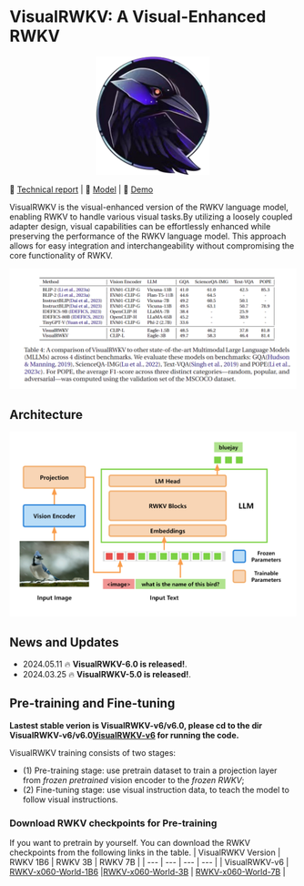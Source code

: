# VisualRWKV: A Visual-Enhanced RWKV
<p align="center">
  <img src="./rwkv_emoji.png" alt="Logo" width="200">
</p>

📖 [Technical report]() | 🤗 [Model](https://huggingface.co/howard-hou/visualrwkv-5) | 🐰 [Demo](https://huggingface.co/spaces/howard-hou/VisualRWKV-Gradio-1)

VisualRWKV is the visual-enhanced version of the RWKV language model, enabling RWKV to handle various visual tasks.By utilizing a loosely coupled adapter design, visual capabilities can be effortlessly enhanced while preserving the performance of the RWKV language model. This approach allows for easy integration and interchangeability without compromising the core functionality of RWKV.

![comparison](comparison_5.0.png)

## Architecture
<p align="center">
  <img src="./VisualRWKV-5.0-arch.png" alt="Logo" width="800">
</p>

## News and Updates
* 2024.05.11 🔥 **VisualRWKV-6.0 is released!**. 
* 2024.03.25 🔥 **VisualRWKV-5.0 is released!**. 

## Pre-training and Fine-tuning
**Lastest stable verion is VisualRWKV-v6/v6.0, please cd to the dir VisualRWKV-v6/v6.0[VisualRWKV-v6](https://github.com/howard-hou/VisualRWKV/tree/main/VisualRWKV-v6/v6.0) for running the code.**

VisualRWKV training consists of two stages: 
- (1) Pre-training stage: use pretrain dataset to train a projection layer from *frozen pretrained* vision encoder to the *frozen RWKV*; 
- (2) Fine-tuning stage: use visual instruction data, to teach the model to follow visual instructions.

### Download RWKV checkpoints for Pre-training
If you want to pretrain by yourself. You can download the RWKV checkpoints from the following links in the table.
| VisualRWKV Version | RWKV 1B6 | RWKV 3B | RWKV 7B |
| --- | --- | --- | --- |
| VisualRWKV-v6 | [RWKV-x060-World-1B6](https://huggingface.co/BlinkDL/rwkv-6-world/blob/main/RWKV-x060-World-1B6-v2.1-20240328-ctx4096.pth) |[RWKV-x060-World-3B](https://huggingface.co/BlinkDL/rwkv-6-world/blob/main/RWKV-x060-World-3B-v2.1-20240417-ctx4096.pth) | [RWKV-x060-World-7B](https://huggingface.co/BlinkDL/rwkv-6-world/blob/main/RWKV-x060-World-7B-v2.1-20240507-ctx4096.pth) |